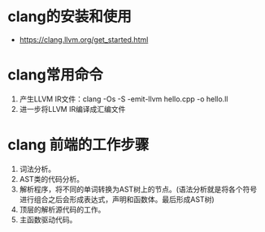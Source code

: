 # clang的安装和使用
* https://clang.llvm.org/get_started.html

# clang常用命令
1. 产生LLVM IR文件：clang -Os -S -emit-llvm hello.cpp -o hello.ll
2. 进一步将LLVM IR编译成汇编文件

# clang 前端的工作步骤
1. 词法分析。
2. AST类的代码分析。
3. 解析程序，将不同的单词转换为AST树上的节点。(语法分析就是将各个符号进行组合之后会形成表达式，声明和函数体。最后形成AST树)
4. 顶层的解析源代码的工作。
5. 主函数驱动代码。